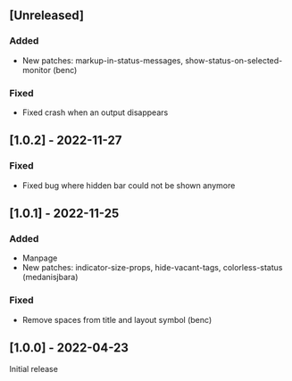 ## [Unreleased]
### Added
- New patches: markup-in-status-messages, show-status-on-selected-monitor (benc)
### Fixed
- Fixed crash when an output disappears

## [1.0.2] - 2022-11-27
### Fixed
- Fixed bug where hidden bar could not be shown anymore

## [1.0.1] - 2022-11-25
### Added
- Manpage
- New patches: indicator-size-props, hide-vacant-tags, colorless-status (medanisjbara)
### Fixed
- Remove spaces from title and layout symbol (benc)

## [1.0.0] - 2022-04-23
Initial release
